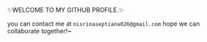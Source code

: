 ✨WELCOME TO MY GITHUB PROFILE.✨

you can contact me at `nisrinaseptiana026@gmail.com`
hope we can collaborate together!~

<!---
nadanisrina/nadanisrina is a ✨ special ✨ repository because its `README.md` (this file) appears on your GitHub profile.
You can click the Preview link to take a look at your changes.
--->
